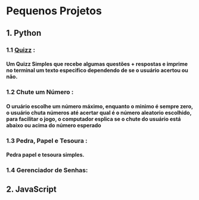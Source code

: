# Pequenos Projetos

## 1. Python
### 1.1 [Quizz](/Python/Quizz/Quizz.py) :
#### Um Quizz Simples que recebe algumas questões + respostas e imprime no terminal um texto especifico dependendo de se o usuário acertou ou não.
### 1.2 Chute um Número :
#### O uruário escolhe um número máximo, enquanto o minimo é sempre zero, o usuário chuta números até acertar qual é o número aleatorio escolhido, para facilitar o jogo, o computador esplica se o chute do usuário está abaixo ou acima do número esperado
### 1.3 Pedra, Papel e Tesoura :
#### Pedra papel e tesoura simples.
### 1.4 Gerenciador de Senhas:

## 2. JavaScript